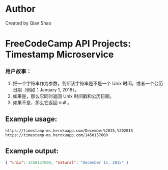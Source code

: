 # Author

Created by Qian Shao

# FreeCodeCamp API Projects: Timestamp Microservice
### 用户故事：
1. 把一个字符串作为参数，判断该字符串是不是一个 Unix 时间，或者一个公历日期（例如：January 1, 2016）。
2. 如果是，那么它同时返回 Unix 时间戳和公历日期。
3. 如果不是，那么它返回 null 。

## Example usage:

```url
https://timestamp-ms.herokuapp.com/December%2015,%202015
https://timestamp-ms.herokuapp.com/1450137600
```

## Example output:

```json
{ "unix": 1450137600, "natural": "December 15, 2015" }
```
